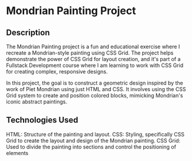 # Mondrian Painting Project

## Description
The Mondrian Painting project is a fun and educational exercise where I recreate a Mondrian-style painting using CSS Grid.
The project helps demonstrate the power of CSS Grid for layout creation, and it's part of a Fullstack Development course 
where I am learning to work with CSS Grid for creating complex, responsive designs.

In this project, the goal is to construct a geometric design inspired by the work of Piet Mondrian using just HTML and CSS. 
It involves using the CSS Grid system to create and position colored blocks, mimicking Mondrian's iconic abstract paintings.

## Technologies Used
HTML: Structure of the painting and layout.
CSS: Styling, specifically CSS Grid to create the layout and design of the Mondrian painting.
CSS Grid: Used to divide the painting into sections and control the positioning of elements
